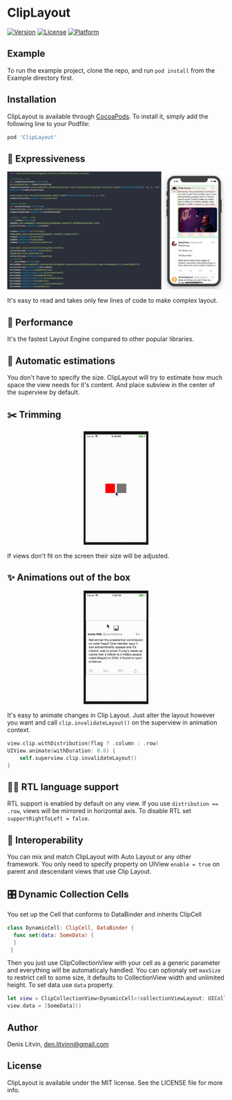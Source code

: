 # ClipLayout

[![Version](https://img.shields.io/cocoapods/v/ClipLayout.svg?style=flat)](https://cocoapods.org/pods/ClipLayout)
[![License](https://img.shields.io/cocoapods/l/ClipLayout.svg?style=flat)](https://cocoapods.org/pods/ClipLayout)
[![Platform](https://img.shields.io/cocoapods/p/ClipLayout.svg?style=flat)](https://cocoapods.org/pods/ClipLayout)

## Example

To run the example project, clone the repo, and run `pod install` from the Example directory first.


## Installation

ClipLayout is available through [CocoaPods](https://cocoapods.org). To install
it, simply add the following line to your Podfile:

```ruby
pod 'ClipLayout'
```

## 💫 Expressiveness

<p align="center">
    <img src="docs/expressiveness.png" width="800"/> 
<p/>

It's easy to read and takes only few lines of code to make complex layout. 
## 🚀 Performance
It's the fastest Layout Engine compared to other popular libraries. 
## 📐 Automatic estimations
You don't have to specify the size. ClipLayout will try to estimate how much space the view needs for it's content. And place subview in the center of the superview by default. 
## ✂️ Trimming

<p align="center">
    <img src="docs/trimming.gif" width="150"/> 
<p/>

If views don't fit on the screen their size will be adjusted.
## ✨ Animations out of the box

<p align="center">
    <img src="docs/animation.gif" width="150"/> 
<p/>

It's easy to animate changes in Clip Layout. Just alter the layout however you want and call `clip.invalidateLayout()` on the superview in animation context. 
```swift
view.clip.withDistribution(flag ? .column : .row)
UIView.animate(withDuration: 0.8) {
    self.superview.clip.invalidateLayout()
}
``` 

## 🙋‍♂️ RTL language support
RTL support is enabled by default on any view. If you use `distribution == .row`, views will be mirrored in horizontal axis. To disable RTL set `supportRightToLeft = false`.

## 🍻 Interoperability
You can mix and match ClipLayout with Auto Layout or any other framework. You only need to specify property on UIView `enable = true` on parent and descendant views that use Clip Layout. 

## 🎛 Dynamic Collection Cells
You set up the Cell that conforms to DataBinder and inherits ClipCell
```swift
class DynamicCell: ClipCell, DataBinder {
  func set(data: SomeData) {
  }
 }
```
Then you just use ClipCollectionView with your cell as a generic parameter and everything will be automaticaly handled. 
You can optionaly set `maxSize` to restrict cell to some size, it defaults to CollectionView width and unlimited height. 
To set data use `data` property.
```swift
let view = ClipCollectionView<DynamicCell>(collectionViewLayout: UICollectionViewFlowLayout())
view.data = [SomeData]()
```
## Author

Denis Litvin, den.litvinn@gmail.com

## License

ClipLayout is available under the MIT license. See the LICENSE file for more info.
